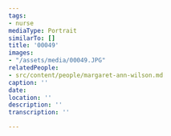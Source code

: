 ```yaml
---
tags:
- nurse
mediaType: Portrait
similarTo: []
title: '00049'
images:
- "/assets/media/00049.JPG"
relatedPeople:
- src/content/people/margaret-ann-wilson.md
caption: ''
date: 
location: ''
description: ''
transcription: ''

---
```

